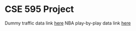 # CSE 595 Project

Dummy traffic data link [here](https://zenodo.org/records/4656132)
NBA play-by-play data link [here](https://www.kaggle.com/datasets/schmadam97/nba-playbyplay-data-20182019)